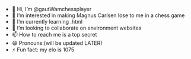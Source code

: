 - 👋 Hi, I’m @gautWamchessplayer
- 👀 I’m interested in making Magnus Carlsen lose to me in a chess game
- 🌱 I’m currently learning .html
- 💞️ I’m looking to collaborate on environment websites
- 📫 How to reach me is a top secret
- 😄 Pronouns:(will be updated LATER) 
- ⚡ Fun fact: my elo is 1075

<!---
gautWamchessplayer/gautWamchessplayer is a ✨ special ✨ repository because its `README.md` (this file) appears on your GitHub profile.
You can click the Preview link to take a look at your changes.
--->
